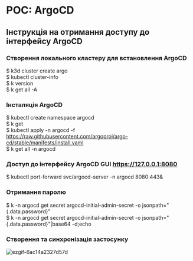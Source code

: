 # POC: ArgoCD

## Інструкція на отримання доступу до інтерфейсу ArgoCD

 ### Створення локального кластеру для встановлення ArgoCD

$ k3d cluster create argo   
$ kubectl cluster-info   
$ k version   
$ k get all -A  

### Інсталяція ArgoCD
$ kubectl create namespace argocd  
$ k get   
$ kubectl apply -n argocd -f https://raw.githubusercontent.com/argoproj/argo-cd/stable/manifests/install.yaml  
$ k get all -n argocd  

### Доступ до інтерфейсу ArgoCD GUI https://127.0.0.1:8080

$ kubectl port-forward svc/argocd-server -n argocd 8080:443&  

### Отримання паролю 

$ k -n argocd get secret argocd-initial-admin-secret -o jsonpath="{.data.password}"  
$ k -n argocd get secret argocd-initial-admin-secret -o jsonpath="{.data.password}"|base64 -d;echo  

### Створення та синхронізація застосунку

![ezgif-6ac14a2327d57d](https://github.com/user-attachments/assets/945f6671-dda6-4cf4-8c58-ef05c69b7339)
